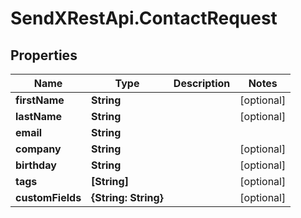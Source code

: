 # SendXRestApi.ContactRequest

## Properties
Name | Type | Description | Notes
------------ | ------------- | ------------- | -------------
**firstName** | **String** |  | [optional] 
**lastName** | **String** |  | [optional] 
**email** | **String** |  | 
**company** | **String** |  | [optional] 
**birthday** | **String** |  | [optional] 
**tags** | **[String]** |  | [optional] 
**customFields** | **{String: String}** |  | [optional] 


